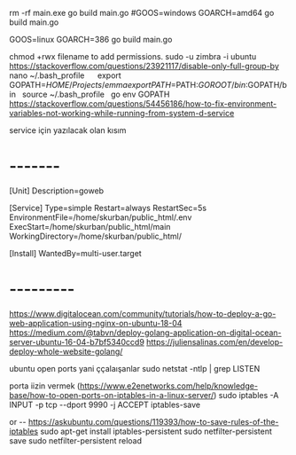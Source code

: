 rm -rf main.exe
go build main.go
#GOOS=windows GOARCH=amd64 go build main.go

GOOS=linux GOARCH=386 go build main.go

chmod +rwx filename to add permissions.
sudo -u zimbra -i
ubuntu
https://stackoverflow.com/questions/23921117/disable-only-full-group-by
 
 
nano ~/.bash_profile
 
   export GOPATH=$HOME/Projects/emma
   export PATH=$PATH:$GOROOT/bin:$GOPATH/bin
 
source ~/.bash_profile
 
go env GOPATH
 
https://stackoverflow.com/questions/54456186/how-to-fix-environment-variables-not-working-while-running-from-system-d-service

service için yazılacak olan kısım 
# -------

[Unit]
Description=goweb

[Service]
Type=simple
Restart=always
RestartSec=5s
EnvironmentFile=/home/skurban/public_html/.env
ExecStart=/home/skurban/public_html/main
WorkingDirectory=/home/skurban/public_html/

[Install]
WantedBy=multi-user.target


# --------- 


https://www.digitalocean.com/community/tutorials/how-to-deploy-a-go-web-application-using-nginx-on-ubuntu-18-04
https://medium.com/@tabvn/deploy-golang-application-on-digital-ocean-server-ubuntu-16-04-b7bf5340ccd9
https://juliensalinas.com/en/develop-deploy-whole-website-golang/



ubuntu open ports yani ççalaışanlar 
sudo netstat -ntlp | grep LISTEN


porta iizin vermek (https://www.e2enetworks.com/help/knowledge-base/how-to-open-ports-on-iptables-in-a-linux-server/)
sudo iptables -A INPUT -p tcp --dport 9990 -j ACCEPT
iptables-save

or -- https://askubuntu.com/questions/119393/how-to-save-rules-of-the-iptables
sudo apt-get install iptables-persistent
sudo netfilter-persistent save
sudo netfilter-persistent reload